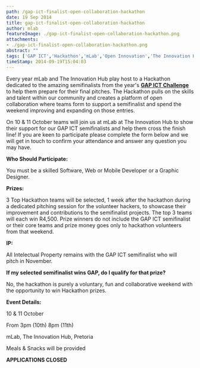 ```yaml
---
path: /gap-ict-finalist-open-collaboration-hackathon
date: 19 Sep 2014
title: gap-ict-finalist-open-collaboration-hackathon
author: mlab
featureImage: ./gap-ict-finalist-open-collaboration-hackathon.png
attachments: 
- ./gap-ict-finalist-open-collaboration-hackathon.png
abstract: ""
tags: ['GAP ICT','Hackathon','mLab','Open Innovation','The Innovation Hub']
timeStamp: 2014-09-19T15:04:03
---
```


Every year mLab and The Innovation Hub play host to a Hackathon dedicated to the amazing semifinalists from the year's **[GAP ICT Challenge](http:&#x2F;&#x2F;www.theinnovationhub.com&#x2F;gap&#x2F;ict&#x2F;)** to help them prepare for their final pitches. The Hackathon pulls on the skills and talent within our community and creates a platform of open collaboration where teams form to support a semifinalist and spend the weekend improving and expanding on those entries.

On 10 &amp; 11 October teams will join us at mLab at The Innovation Hub to show their support for our GAP ICT semifinalists and help them cross the finish line! If you are keen to participate please complete the form below and we will get in touch to confirm your attendance and answer any question you may have.

**Who Should Participate:**

You must be a skilled Software, Web or Mobile Developer or a Graphic Designer.

**Prizes:**

3 Top Hackathon teams will be selected, 1 week after the hackathon during a dedicated pitching session for the volunteer hackers, to showcase their improvement and contributions to the semifinalist projects. The top 3 teams will each win R4,500. Prize winners do not include the GAP ICT semifinalist or their core teams and prize money goes only to hackathon volunteers from that weekend.

**IP:**

All Intelectual Property remains with the GAP ICT semifinalist who will pitch in November.

**If my selected semifinalist wins GAP, do I qualify for that prize?**

No, the hackathon is purely a voluntary, fun and collaborative weekend with the opportunity to win Hackathon prizes.

**Event Details:**

10 &amp; 11 October

From 3pm (10th) 8pm (11th)

mLab, The Innovation Hub, Pretoria

Meals &amp; Snacks will be provided

**APPLICATIONS CLOSED**


